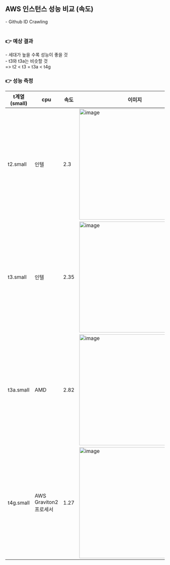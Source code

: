 <h2>AWS 인스턴스 성능 비교 (속도)</h2>
- Github ID Crawling
<br><br>

<h3>👉 예상 결과</h3>
- 세대가 높을 수록 성능이 좋을 것 <br>
- t3와 t3a는 비슷할 것<br>
=> t2 < t3 = t3a < t4g <br>

<h3>👉 성능 측정</h3>
<table>
  <thead>
    <tr>
      <th>t계열(small)</th>
      <th>cpu</th>
      <th>속도</th>
      <th>이미지</th>
    </tr>
  </thead>
  <tbody>
    <tr>
      <td>t2.small</td>
      <td>인텔</td>
      <td>2.3</td>
      <td><img src="https://github.com/jiminpark23/ShinhanPDA3/assets/122578483/03f6174a-d92d-4b78-adcf-28138ffd6270" alt="image" width="350" height="auto"></td>
    </tr>
    <tr>
      <td>t3.small</td>
      <td>인텔</td>
      <td>2.35</td>
      <td><img src="https://github.com/jiminpark23/ShinhanPDA3/assets/122578483/6a2ae137-2f01-41a8-a09a-ab65faa2f017" alt="image" width="350" height="auto"></td>
    </tr>
    <tr>
      <td>t3a.small</td>
      <td>AMD</td>
      <td>2.82</td>
      <td><img src="https://github.com/jiminpark23/ShinhanPDA3/assets/122578483/d47411a2-970e-40ee-9a4f-03283dc4a11c" alt="image" width="350" height="auto"></td>
    </tr>
    <tr>
      <td>t4g.small</td>
      <td>AWS Graviton2 프로세서</td>
      <td>1.27</td>
      <td><img src="https://github.com/jiminpark23/ShinhanPDA3/assets/122578483/3fa49b47-6d61-42d5-9491-bd741b739f40" alt="image" width="350" height="auto"></td>
    </tr>
  </tbody>
</table>
